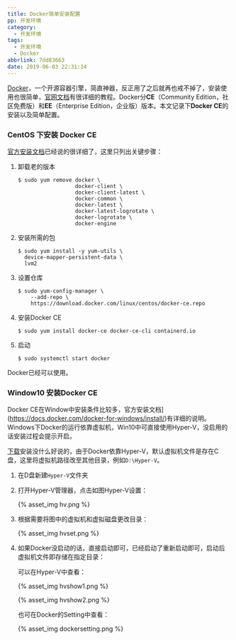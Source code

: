 ```yaml
---
title: Docker简单安装配置
pp: 开发环境
category:
  - 开发环境
tags:
  - 开发环境
  - Docker
abbrlink: 7dd83663
date: 2019-06-03 22:31:14
---
```


[Docker](https://www.docker.com)，一个开源容器引擎，简直神器，反正用了之后就再也戒不掉了，安装使用也很简单，[官网文档](https://docs.docker.com)有很详细的教程。Docker分**CE**（Community Edition，社区免费版）和**EE**（Enterprise Edition，企业版）版本。本文记录下**Docker CE**的安装以及简单配置。

<!-- more -->

### CentOS 下安装 Docker CE

[官方安装文档](https://docs.docker.com/install/linux/docker-ce/centos/)已经说的很详细了，这里只列出关键步骤：

1. 卸载老的版本

   ```shell
   $ sudo yum remove docker \
                     docker-client \
                     docker-client-latest \
                     docker-common \
                     docker-latest \
                     docker-latest-logrotate \
                     docker-logrotate \
                     docker-engine
   ```

2. 安装所需的包

   ```shell
   $ sudo yum install -y yum-utils \
     device-mapper-persistent-data \
     lvm2
   ```

3. 设置仓库

   ```shell
   $ sudo yum-config-manager \
       --add-repo \
       https://download.docker.com/linux/centos/docker-ce.repo
   ```

4. 安装Docker CE

   ```shell
   $ sudo yum install docker-ce docker-ce-cli containerd.io
   ```

5. 启动

   ```shell
   $ sudo systemctl start docker
   ```

Docker已经可以使用。



### Window10 安装Docker CE

Docker CE在Window中安装条件比较多，官方安装文档](https://docs.docker.com/docker-for-windows/install/)有详细的说明。Windows下Docker的运行依靠虚拟机，Win10中可直接使用Hyper-V，没启用的话安装过程会提示开启。

[下载](https://hub.docker.com/editions/community/docker-ce-desktop-windows)安装没什么好说的，由于Docker依靠Hyper-V，默认虚拟机文件是存在C盘，这里将虚拟机路径改至其他目录，例如`D:\Hyper-V`。

1. 在D盘新建`Hyper-V`文件夹

2. 打开Hyper-V管理器，点击如图Hyper-V设置：

   {% asset_img hv.png %}

3. 根据需要将图中的虚拟机和虚拟磁盘更改目录：

   {% asset_img hvset.png %}

4. 如果Docker没启动的话，直接启动即可，已经启动了重新启动即可，启动后虚拟机文件即存储在指定目录：

   可以在Hyper-V中查看：

   {% asset_img hvshow1.png %}

   {% asset_img hvshow2.png %}

   也可在Docker的Setting中查看：

   {% asset_img dockersetting.png %}